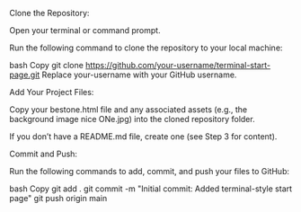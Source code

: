 Clone the Repository:

Open your terminal or command prompt.

Run the following command to clone the repository to your local machine:

bash
Copy
git clone https://github.com/your-username/terminal-start-page.git
Replace your-username with your GitHub username.

Add Your Project Files:

Copy your bestone.html file and any associated assets (e.g., the background image nice ONe.jpg) into the cloned repository folder.

If you don’t have a README.md file, create one (see Step 3 for content).

Commit and Push:

Run the following commands to add, commit, and push your files to GitHub:

bash
Copy
git add .
git commit -m "Initial commit: Added terminal-style start page"
git push origin main

